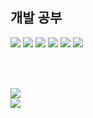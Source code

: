 ## 개발 공부
<img src="https://img.shields.io/badge/java-007396?style=for-the-badge&logo=OpenJDK&logoColor=white"> <img src="https://img.shields.io/badge/Spring-6DB33F?style=for-the-badge&logo=Spring&logoColor=white"> <img src="https://img.shields.io/badge/Javascript-F7DF1E?style=for-the-badge&logo=javascript&logoColor=FFF"/> <img src="https://img.shields.io/badge/HTML5-E34F26?style=for-the-badge&logo=html5&logoColor=FFF"/> <img src="https://img.shields.io/badge/CSS3-1572B6?style=for-the-badge&logo=css3&logoColor=FFF"/> <img src="https://img.shields.io/badge/GitHub-EAEAEA?style=for-the-badge&logo=github&logoColor=000"/>

<br><br>

<!-- GitHub Stats -->
<img src="https://github-readme-stats.vercel.app/api?username=dbstj589&show_icons=true&theme=tokyonight" />
<br>
<img src="https://github-readme-stats.vercel.app/api/top-langs/?username=dbstj589&exclude_repo=blue_farm&layout=compact&theme=tokyonight" />

</div>
